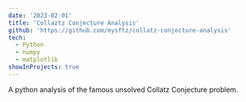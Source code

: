 ```yaml
---
date: '2023-02-01'
title: 'Collaztz Conjecture Analysis'
github: 'https://github.com/mysftz/collatz-conjecture-analysis'
tech:
  - Python
  - numpy
  - matplotlib
showInProjects: true
---
```


A python analysis of the famous unsolved Collatz Conjecture problem.
